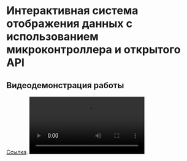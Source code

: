 # Интерактивная система отображения данных с использованием микроконтроллера и открытого API

## Видеодемонстрация работы
[Ссылка](). 
![Видео](./img/video.mp4)
